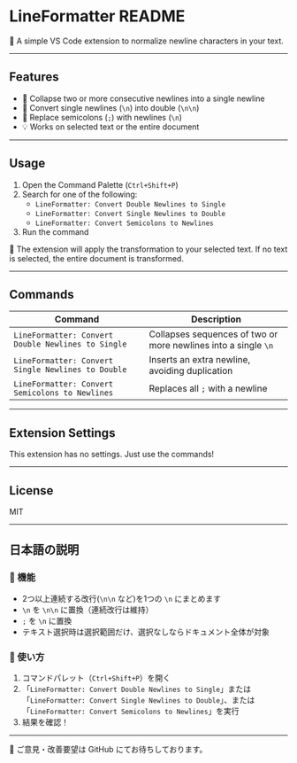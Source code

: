 # LineFormatter README
🚀 A simple VS Code extension to normalize newline characters in your text.

---

## Features

 - 🔁 Collapse two or more consecutive newlines into a single newline
- 🔁 Convert single newlines (`\n`) into double (`\n\n`)
- 🔁 Replace semicolons (`;`) with newlines (`\n`)
- 💡 Works on selected text or the entire document

---

## Usage

1. Open the Command Palette (`Ctrl+Shift+P`)
2. Search for one of the following:
   - `LineFormatter: Convert Double Newlines to Single`
   - `LineFormatter: Convert Single Newlines to Double`
   - `LineFormatter: Convert Semicolons to Newlines`
3. Run the command

📝 The extension will apply the transformation to your selected text. If no text is selected, the entire document is transformed.

---

## Commands

| Command | Description |
|--------|-------------|
| `LineFormatter: Convert Double Newlines to Single` | Collapses sequences of two or more newlines into a single `\n` |
| `LineFormatter: Convert Single Newlines to Double` | Inserts an extra newline, avoiding duplication |
| `LineFormatter: Convert Semicolons to Newlines` | Replaces all `;` with a newline |

---

## Extension Settings

This extension has no settings. Just use the commands!

---

## License

MIT

---

## 日本語の説明

### 🔧 機能

- 2つ以上連続する改行(`\n\n` など)を1つの `\n` にまとめます
- `\n` を `\n\n` に置換（連続改行は維持）
- `;` を `\n` に置換
- テキスト選択時は選択範囲だけ、選択なしならドキュメント全体が対象

### 🧭 使い方

1. コマンドパレット（`Ctrl+Shift+P`）を開く
2. 「`LineFormatter: Convert Double Newlines to Single`」または「`LineFormatter: Convert Single Newlines to Double`」、または「`LineFormatter: Convert Semicolons to Newlines`」を実行
3. 結果を確認！

---

💬 ご意見・改善要望は GitHub にてお待ちしております。